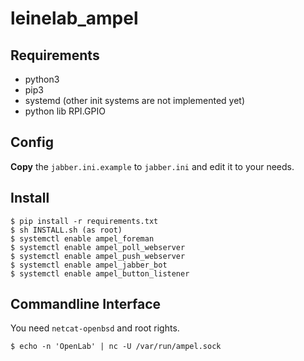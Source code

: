 # leinelab_ampel

## Requirements

* python3
* pip3
* systemd (other init systems are not implemented yet)
* python lib RPI.GPIO

## Config

**Copy** the ```jabber.ini.example``` to ```jabber.ini``` and edit it to your needs.

## Install

```shell
$ pip install -r requirements.txt
$ sh INSTALL.sh (as root)
$ systemctl enable ampel_foreman
$ systemctl enable ampel_poll_webserver
$ systemctl enable ampel_push_webserver
$ systemctl enable ampel_jabber_bot
$ systemctl enable ampel_button_listener
```

## Commandline Interface

You need ```netcat-openbsd``` and root rights.

```shell
$ echo -n 'OpenLab' | nc -U /var/run/ampel.sock
```
